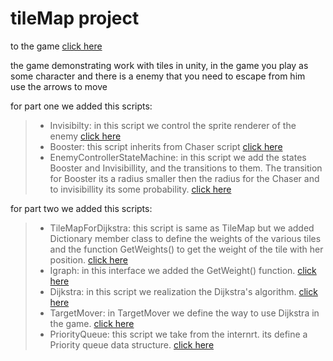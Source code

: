 # tileMap project

to the game [click here](https://afinish.itch.io/tilemap-project)

the game demonstrating work with tiles in unity, in the game you play as some character and there is a enemy that you need to escape from him <br>
use the arrows to move <br>

for part one we added this scripts: <br>
> - Invisibilty: in this script we control the sprite renderer of the enemy [click here](https://github.com/AvihayFinish/tileMap/blob/main/Assets/Scripts/3-enemies/Invisibility.cs) <br> 
> - Booster: this script inherits from Chaser script [click here](https://github.com/AvihayFinish/tileMap/blob/main/Assets/Scripts/3-enemies/Booster.cs) <br>
> - EnemyControllerStateMachine: in this script we add the states Booster and Invisibillity, and the transitions to them. The transition for Booster its a radius smaller then the radius for the Chaser and to invisibillity its some probability. [click here](https://github.com/AvihayFinish/tileMap/blob/main/Assets/Scripts/3-enemies/EnemyControllerStateMachine.cs)

for part two we added this scripts: <br>
> - TileMapForDijkstra: this script is same as TileMap but we added Dictionary member class to define the weights of the various tiles and the function GetWeights() to get the weight of the tile with her position. [click here](https://github.com/AvihayFinish/tileMap/blob/main/Assets/Scripts/0-shortestPath/TilemapGraphForDijkstra.cs) <br>
> - Igraph: in this interface we added the GetWeight() function. [click here](https://github.com/AvihayFinish/tileMap/blob/main/Assets/Scripts/0-shortestPath/IGraph.cs) <br>
> - Dijkstra: in this script we realization the Dijkstra's algorithm. [click here](https://github.com/AvihayFinish/tileMap/blob/main/Assets/Scripts/0-shortestPath/Dijkstra.cs) <br>
> - TargetMover: in TargetMover we define the way to use Dijkstra in the game. [click here](https://github.com/AvihayFinish/tileMap/blob/main/Assets/Scripts/2-player/TargetMover.cs) <br>
> - PriorityQueue: this script we take from the internrt. its define a Priority queue data structure. [click here](https://github.com/AvihayFinish/tileMap/blob/main/Assets/Scripts/0-shortestPath/PriorityQueue.cs)

